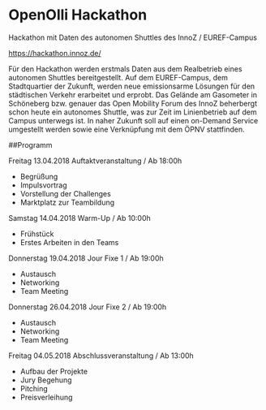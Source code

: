 # OpenOlli Hackathon

Hackathon mit Daten des autonomen Shuttles des InnoZ / EUREF-Campus

https://hackathon.innoz.de/

Für den Hackathon werden erstmals Daten aus dem Realbetrieb eines autonomen Shuttles bereitgestellt. Auf dem EUREF-Campus, dem Stadtquartier der Zukunft, werden neue emissionsarme Lösungen für den städtischen Verkehr erarbeitet und erprobt. Das Gelände am Gasometer in Schöneberg bzw. genauer das Open Mobility Forum des InnoZ beherbergt schon heute ein autonomes Shuttle, was zur Zeit im Linienbetrieb auf dem Campus unterwegs ist. In naher Zukunft soll auf einen on-Demand Service umgestellt werden sowie eine Verknüpfung mit dem ÖPNV stattfinden.

##Programm

Freitag 13.04.2018 Auftaktveranstaltung / Ab 18:00h

*    Begrüßung
*    Impulsvortrag
*    Vorstellung der Challenges
*    Marktplatz zur Teambildung

Samstag 14.04.2018 Warm-Up / Ab 10:00h

*    Frühstück
*    Erstes Arbeiten in den Teams

Donnerstag 19.04.2018 Jour Fixe 1 / Ab 19:00h

*    Austausch
*    Networking
*    Team Meeting

Donnerstag 26.04.2018 Jour Fixe 2 / Ab 19:00h

*    Austausch
*    Networking
*    Team Meeting

Freitag 04.05.2018 Abschlussveranstaltung / Ab 13:00h

*    Aufbau der Projekte
*    Jury Begehung
*    Pitching
*    Preisverleihung

